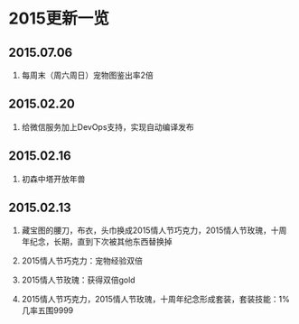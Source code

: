 # 2015更新一览

## 2015.07.06

1. 每周末（周六周日）宠物图鉴出率2倍

## 2015.02.20

1. 给微信服务加上DevOps支持，实现自动编译发布

## 2015.02.16

1. 初森中塔开放年兽

## 2015.02.13

1. 藏宝图的腰刀，布衣，头巾换成2015情人节巧克力，2015情人节玫瑰，十周年纪念，长期，直到下次被其他东西替换掉

2. 2015情人节巧克力：宠物经验双倍

3. 2015情人节玫瑰：获得双倍gold

4. 2015情人节巧克力，2015情人节玫瑰，十周年纪念形成套装，套装技能：1%几率五围9999
